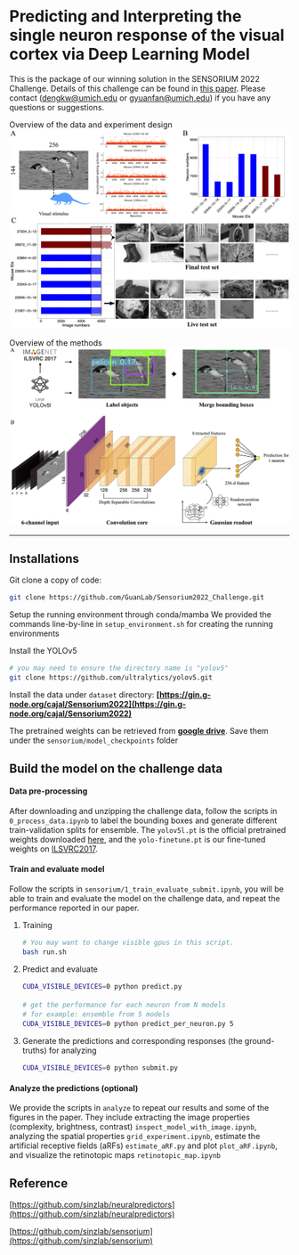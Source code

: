 # **Predicting and Interpreting the single neuron response of the visual cortex via Deep Learning Model**

This is the package of our winning solution in the SENSORIUM 2022 Challenge. Details of this challenge can be found in [this paper](https://arxiv.org/abs/2206.08666). Please contact ([dengkw@umich.edu](mailto:dengkw@umich.edu) or [gyuanfan@umich.edu](mailto:gyuanfan@umich.edu)) if you have any questions or suggestions.

Overview of the data and experiment design
![Figure1](figs/Figure1.png?raw=true "Title")

Overview of the methods
![Figure2](figs/Figure2.png?raw=true "Title")

---

## Installations

Git clone a copy of code:

```bash
git clone https://github.com/GuanLab/Sensorium2022_Challenge.git
```

Setup the running environment through conda/mamba
We provided the commands line-by-line in `setup_environment.sh` for creating the running environments

Install the YOLOv5

```bash
# you may need to ensure the directory name is "yolov5"
git clone https://github.com/ultralytics/yolov5.git
```

Install the data under `dataset` directory: **[https://gin.g-node.org/cajal/Sensorium2022](https://gin.g-node.org/cajal/Sensorium2022)**

The pretrained weights can be retrieved from **[google drive](https://drive.google.com/drive/folders/1hJH21PAg7ljI1B_FF-psoxZn2d-D9kKM?usp=sharing)**. Save them under the `sensorium/model_checkpoints` folder

## Build the model on the challenge data

#### Data pre-processing

After downloading and unzipping the challenge data, follow the scripts in `0_process_data.ipynb` to label the bounding boxes and generate different train-validation splits for ensemble. The `yolov5l.pt` is the official pretrained weights downloaded [here](https://github.com/ultralytics/yolov5/releases/download/v7.0/yolov5l.pt), and the `yolo-finetune.pt` is our fine-tuned weights on [ILSVRC2017](https://www.kaggle.com/c/imagenet-object-localization-challenge).

#### Train and evaluate model

Follow the scripts in `sensorium/1_train_evaluate_submit.ipynb`, you will be able to train and evaluate the model on the challenge data, and repeat the performance reported in our paper.

1. Training

   ```bash
   # You may want to change visible gpus in this script.
   bash run.sh
   ```
2. Predict and evaluate

   ```bash
   CUDA_VISIBLE_DEVICES=0 python predict.py

   # get the performance for each neuron from N models
   # for example: ensemble from 5 models
   CUDA_VISIBLE_DEVICES=0 python predict_per_neuron.py 5 
   ```
3. Generate the predictions and corresponding responses (the ground-truths) for analyzing

   ```bash
   CUDA_VISIBLE_DEVICES=0 python submit.py
   ```

#### Analyze the predictions (optional)

We provide the scripts in `analyze` to repeat our results and some of the figures in the paper. They include extracting the image properties (complexity, brightness, contrast) `inspect_model_with_image.ipynb`, analyzing the spatial properties `grid_experiment.ipynb`, estimate the artificial receptive fields (aRFs) `estimate_aRF.py` and plot `plot_aRF.ipynb`, and visualize the retinotopic maps `retinotopic_map.ipynb`

## Reference

[https://github.com/sinzlab/neuralpredictors](https://github.com/sinzlab/neuralpredictors)

[https://github.com/sinzlab/sensorium](https://github.com/sinzlab/sensorium)
